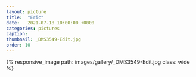 ```yaml
---
layout: picture
title:  "Eric"
date:   2021-07-18 10:00:00 +0000
categories: pictures
caption: 
thumbnail: _DMS3549-Edit.jpg
order: 10
---
```

{% responsive_image path: images/gallery/_DMS3549-Edit.jpg class: wide %}
